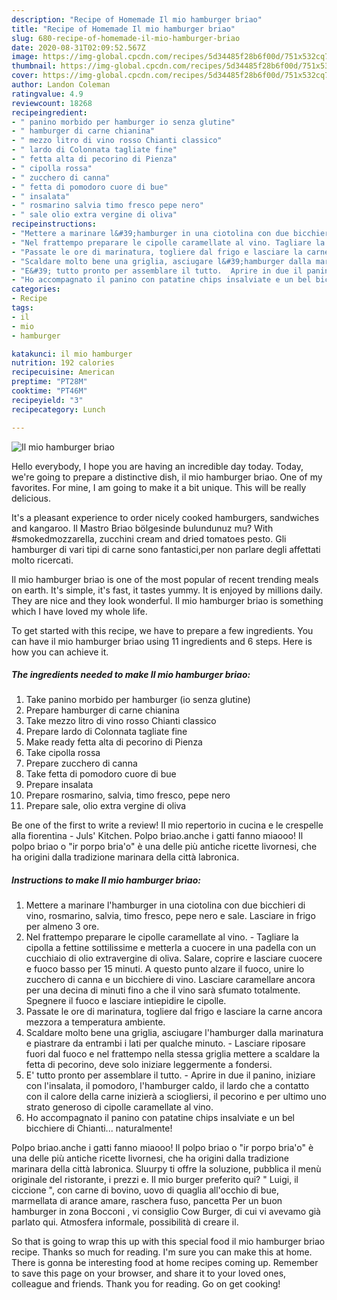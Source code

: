 ```yaml
---
description: "Recipe of Homemade Il mio hamburger briao"
title: "Recipe of Homemade Il mio hamburger briao"
slug: 680-recipe-of-homemade-il-mio-hamburger-briao
date: 2020-08-31T02:09:52.567Z
image: https://img-global.cpcdn.com/recipes/5d34485f28b6f00d/751x532cq70/il-mio-hamburger-briao-recipe-main-photo.jpg
thumbnail: https://img-global.cpcdn.com/recipes/5d34485f28b6f00d/751x532cq70/il-mio-hamburger-briao-recipe-main-photo.jpg
cover: https://img-global.cpcdn.com/recipes/5d34485f28b6f00d/751x532cq70/il-mio-hamburger-briao-recipe-main-photo.jpg
author: Landon Coleman
ratingvalue: 4.9
reviewcount: 18268
recipeingredient:
- " panino morbido per hamburger io senza glutine"
- " hamburger di carne chianina"
- " mezzo litro di vino rosso Chianti classico"
- " lardo di Colonnata tagliate fine"
- " fetta alta di pecorino di Pienza"
- " cipolla rossa"
- " zucchero di canna"
- " fetta di pomodoro cuore di bue"
- " insalata"
- " rosmarino salvia timo fresco pepe nero"
- " sale olio extra vergine di oliva"
recipeinstructions:
- "Mettere a marinare l&#39;hamburger in una ciotolina con due bicchieri di vino, rosmarino, salvia, timo fresco, pepe nero e sale. Lasciare in frigo per almeno 3 ore."
- "Nel frattempo preparare le cipolle caramellate al vino. Tagliare la cipolla a fettine sottilissime e metterla a cuocere in una padella con un cucchiaio di olio extravergine di oliva. Salare, coprire e lasciare cuocere e fuoco basso per 15 minuti. A questo punto alzare il fuoco, unire lo zucchero di canna e un bicchiere di vino. Lasciare caramellare ancora per una decina di minuti fino a che il vino sarà sfumato totalmente. Spegnere il fuoco e lasciare intiepidire le cipolle."
- "Passate le ore di marinatura, togliere dal frigo e lasciare la carne ancora mezzora a temperatura ambiente."
- "Scaldare molto bene una griglia, asciugare l&#39;hamburger dalla marinatura e piastrare da entrambi i lati per qualche minuto. Lasciare riposare fuori dal fuoco e nel frattempo nella stessa griglia mettere a scaldare la fetta di pecorino, deve solo iniziare leggermente a fondersi."
- "E&#39; tutto pronto per assemblare il tutto.  Aprire in due il panino, iniziare con l&#39;insalata, il pomodoro, l&#39;hamburger caldo, il lardo che a contatto con il calore della carne inizierà a sciogliersi, il pecorino e per ultimo uno strato generoso di cipolle caramellate al vino."
- "Ho accompagnato il panino con patatine chips insalviate e un bel bicchiere di Chianti... naturalmente!"
categories:
- Recipe
tags:
- il
- mio
- hamburger

katakunci: il mio hamburger 
nutrition: 192 calories
recipecuisine: American
preptime: "PT28M"
cooktime: "PT46M"
recipeyield: "3"
recipecategory: Lunch

---
```



![Il mio hamburger briao](https://img-global.cpcdn.com/recipes/5d34485f28b6f00d/751x532cq70/il-mio-hamburger-briao-recipe-main-photo.jpg)

Hello everybody, I hope you are having an incredible day today. Today, we're going to prepare a distinctive dish, il mio hamburger briao. One of my favorites. For mine, I am going to make it a bit unique. This will be really delicious.

It&#39;s a pleasant experience to order nicely cooked hamburgers, sandwiches and kangaroo. Il Mastro Briao bölgesinde bulundunuz mu? With #smokedmozzarella, zucchini cream and dried tomatoes pesto. Gli hamburger di vari tipi di carne sono fantastici,per non parlare degli affettati molto ricercati.

Il mio hamburger briao is one of the most popular of recent trending meals on earth. It's simple, it's fast, it tastes yummy. It is enjoyed by millions daily. They are nice and they look wonderful. Il mio hamburger briao is something which I have loved my whole life.


To get started with this recipe, we have to prepare a few ingredients. You can have il mio hamburger briao using 11 ingredients and 6 steps. Here is how you can achieve it.

<!--inarticleads1-->

##### The ingredients needed to make Il mio hamburger briao:

1. Take  panino morbido per hamburger (io senza glutine)
1. Prepare  hamburger di carne chianina
1. Take  mezzo litro di vino rosso Chianti classico
1. Prepare  lardo di Colonnata tagliate fine
1. Make ready  fetta alta di pecorino di Pienza
1. Take  cipolla rossa
1. Prepare  zucchero di canna
1. Take  fetta di pomodoro cuore di bue
1. Prepare  insalata
1. Prepare  rosmarino, salvia, timo fresco, pepe nero
1. Prepare  sale, olio extra vergine di oliva


Be one of the first to write a review! Il mio repertorio in cucina e le crespelle alla fiorentina - Juls&#39; Kitchen. Polpo briao.anche i gatti fanno miaooo! Il polpo briao o &#34;ir porpo bria&#39;o&#34; è una delle più antiche ricette livornesi, che ha origini dalla tradizione marinara della città labronica. 

<!--inarticleads2-->

##### Instructions to make Il mio hamburger briao:

1. Mettere a marinare l&#39;hamburger in una ciotolina con due bicchieri di vino, rosmarino, salvia, timo fresco, pepe nero e sale. Lasciare in frigo per almeno 3 ore.
1. Nel frattempo preparare le cipolle caramellate al vino. - Tagliare la cipolla a fettine sottilissime e metterla a cuocere in una padella con un cucchiaio di olio extravergine di oliva. Salare, coprire e lasciare cuocere e fuoco basso per 15 minuti. A questo punto alzare il fuoco, unire lo zucchero di canna e un bicchiere di vino. Lasciare caramellare ancora per una decina di minuti fino a che il vino sarà sfumato totalmente. Spegnere il fuoco e lasciare intiepidire le cipolle.
1. Passate le ore di marinatura, togliere dal frigo e lasciare la carne ancora mezzora a temperatura ambiente.
1. Scaldare molto bene una griglia, asciugare l&#39;hamburger dalla marinatura e piastrare da entrambi i lati per qualche minuto. - Lasciare riposare fuori dal fuoco e nel frattempo nella stessa griglia mettere a scaldare la fetta di pecorino, deve solo iniziare leggermente a fondersi.
1. E&#39; tutto pronto per assemblare il tutto.  - Aprire in due il panino, iniziare con l&#39;insalata, il pomodoro, l&#39;hamburger caldo, il lardo che a contatto con il calore della carne inizierà a sciogliersi, il pecorino e per ultimo uno strato generoso di cipolle caramellate al vino.
1. Ho accompagnato il panino con patatine chips insalviate e un bel bicchiere di Chianti... naturalmente!


Polpo briao.anche i gatti fanno miaooo! Il polpo briao o &#34;ir porpo bria&#39;o&#34; è una delle più antiche ricette livornesi, che ha origini dalla tradizione marinara della città labronica. Sluurpy ti offre la soluzione, pubblica il menù originale del ristorante, i prezzi e. Il mio burger preferito qui? &#34; Luigi, il ciccione &#34;, con carne di bovino, uovo di quaglia all&#39;occhio di bue, marmellata di arance amare, raschera fuso, pancetta Per un buon hamburger in zona Bocconi , vi consiglio Cow Burger, di cui vi avevamo già parlato qui. Atmosfera informale, possibilità di creare il. 

So that is going to wrap this up with this special food il mio hamburger briao recipe. Thanks so much for reading. I'm sure you can make this at home. There is gonna be interesting food at home recipes coming up. Remember to save this page on your browser, and share it to your loved ones, colleague and friends. Thank you for reading. Go on get cooking!
